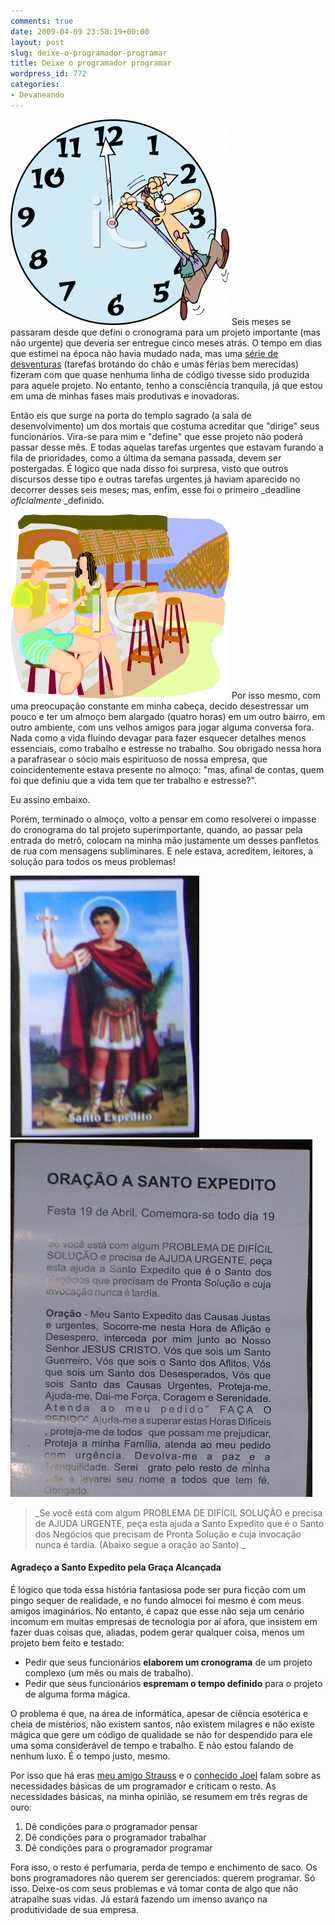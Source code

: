 ```yaml
---
comments: true
date: 2009-04-09 23:58:19+00:00
layout: post
slug: deixe-o-programador-programar
title: Deixe o programador programar
wordpress_id: 772
categories:
- Devaneando
---
```


![O Tempo Voa](/images/o-tempo-voa.png) Seis meses se passaram desde que defini o cronograma para um projeto importante (mas não urgente) que deveria ser entregue cinco meses atrás. O tempo em dias que estimei na época não havia mudado nada, mas uma [série de desventuras](http://www.imdb.com/title/tt0339291/) (tarefas brotando do chão e umas férias bem merecidas) fizeram com que quase nenhuma linha de código tivesse sido produzida para aquele projeto. No entanto, tenho a consciência tranquila, já que estou em uma de minhas fases mais produtivas e inovadoras.

Então eis que surge na porta do templo sagrado (a sala de desenvolvimento) um dos mortais que costuma acreditar que "dirige" seus funcionários. Vira-se para mim e "define" que esse projeto não poderá passar desse mês. E todas aquelas tarefas urgentes que estavam furando a fila de prioridades, como a última da semana passada, devem ser postergadas. É lógico que nada disso foi surpresa, visto que outros discursos desse tipo e outras tarefas urgentes já haviam aparecido no decorrer desses seis meses; mas, enfim, esse foi o primeiro _deadline _oficialmente_ _definido.

![Férias na Praia](/images/ferias-na-praia.png) Por isso mesmo, com uma preocupação constante em minha cabeça, decido desestressar um pouco e ter um almoço bem alargado (quatro horas) em um outro bairro, em outro ambiente, com uns velhos amigos para jogar alguma conversa fora. Nada como a vida fluindo devagar para fazer esquecer detalhes menos essenciais, como trabalho e estresse no trabalho. Sou obrigado nessa hora a parafrasear o sócio mais espirituoso de nossa empresa, que coincidentemente estava presente no almoço: "mas, afinal de contas, quem foi que definiu que a vida tem que ter trabalho e estresse?".

Eu assino embaixo.

Porém, terminado o almoço, volto a pensar em como resolverei o impasse do cronograma do tal projeto superimportante, quando, ao passar pela entrada do metrô, colocam na minha mão justamente um desses panfletos de rua com mensagens subliminares. E nele estava, acreditem, leitores, a solução para todos os meus problemas!



[![Santo Expedito](/images/santo-expedito.jpg)](/images/santo-expedito.jpg)[![Oração do Santo Expedito](/images/oracao-santo-expedito.jpg)](/images/oracao-santo-expedito.jpg)


<blockquote>_Se você está com algum PROBLEMA DE DIFÍCIL SOLUÇÃO e precisa de AJUDA URGENTE, peça esta ajuda a Santo Expedito que é o Santo dos Negócios que precisam de Pronta Solução e cuja invocação nunca é tardia. (Abaixo segue a oração ao Santo)._</blockquote>




#### Agradeço a Santo Expedito pela Graça Alcançada


É lógico que toda essa história fantasiosa pode ser pura ficção com um pingo sequer de realidade, e no fundo almocei foi mesmo é com meus amigos imaginários. No entanto, é capaz que esse não seja um cenário incomum em muitas empresas de tecnologia por aí afora, que insistem em fazer duas coisas que, aliadas, podem gerar qualquer coisa, menos um projeto bem feito e testado:

- Pedir que seus funcionários **elaborem um cronograma** de um projeto complexo (um mês ou mais de trabalho).
- Pedir que seus funcionários **espremam o tempo definido** para o projeto de alguma forma mágica.

O problema é que, na área de informática, apesar de ciência esotérica e cheia de mistérios, não existem santos, não existem milagres e não existe mágica que gere um código de qualidade se não for despendido para ele uma soma considerável de tempo e trabalho. E não estou falando de nenhum luxo. É o tempo justo, mesmo.

Por isso que há eras [meu amigo Strauss](http://1bit.com.br/content.1bit/weblog/ambiente) e o [conhecido Joel](http://brazil.joelonsoftware.com/Articles/PainlessSoftwareSchedules.html) falam sobre as necessidades básicas de um programador e criticam o resto. As necessidades básicas, na minha opinião, se resumem em três regras de ouro:

1. Dê condições para o programador pensar
2. Dê condições para o programador trabalhar
3. Dê condições para o programador programar

Fora isso, o resto é perfumaria, perda de tempo e enchimento de saco. Os bons programadores não querem ser gerenciados: querem programar. Só isso. Deixe-os com seus problemas e vá tomar conta de algo que não atrapalhe suas vidas. Já estará fazendo um imenso avanço na produtividade de sua empresa.
